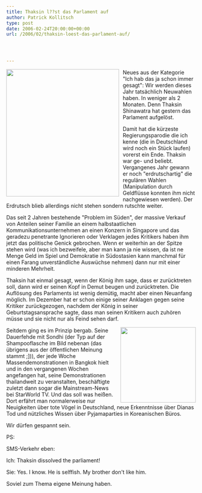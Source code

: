 ```yaml
---
title: Thaksin l??st das Parlament auf
author: Patrick Kollitsch
type: post
date: 2006-02-24T20:00:00+00:00
url: /2006/02/thaksin-loest-das-parlament-auf/




---
```

 <img src="/images/206.jpg" style="height:338px;width:300px;margin-right:10px;float:left;" />Neues aus der Kategorie "Ich hab das ja schon immer gesagt": Wir werden dieses Jahr tatsächlich Neuwahlen haben. In weniger als 2 Monaten. Denn Thaksin Shinawatra hat gestern das Parlament aufgelöst. 

Damit hat die kürzeste Regierungsparodie die ich kenne (die in Deutschland wird noch ein Stück laufen) vorerst ein Ende. Thaksin war ge- und beliebt. Vergangenes Jahr gewann er noch "erdrutschartig" die regulären Wahlen (Manipulation durch Geldflüsse konnten ihm nicht nachgewiesen werden). Der Erdrutsch blieb allerdings nicht stehen sondern rutschte weiter.

Das seit 2 Jahren bestehende "Problem im Süden", der massive Verkauf von Anteilen seiner Familie an einem halbstaatlichen Kommunikationsunternehmen an einen Konzern in Singapore und das geradezu penetrante Ignorieren oder Verklagen jedes Kritikers haben ihm jetzt das politische Genick gebrochen. Wenn er weiterhin an der Spitze stehen wird (was ich bezweifele, aber man kann ja nie wissen, da ist ne Menge Geld im Spiel und Demokratie in Südostasien kann manchmal für einen Farang unverständliche Auswüchse nehmen) dann nur mit einer minderen Mehrheit. 

Thaksin hat einmal gesagt, wenn der König ihm sage, dass er zurücktreten soll, dann wird er seinen Kopf in Demut beugen und zurücktreten. Die Auflösung des Parlaments ist wenig demütig, macht aber einen Neuanfang möglich. Im Dezember hat er schon einige seiner Anklagen gegen seine Kritiker zurückgezogen, nachdem der König in seiner Geburtstagsansprache sagte, dass man seinen Kritikern auch zuhören müsse und sie nicht nur als Feind sehen darf. 

<img src="/images/207t.jpg" style="float:right; margin-left:10px;width:200px" />Seitdem ging es im Prinzip bergab. Seine Dauerfehde mit Sondhi (der Typ auf der Shampooflasche im Bild nebenan (das übrigens aus der öffentlichen Meinung stammt ;])), der jede Woche Massendemonstrationen in Bangkok hielt und in den vergangenen Wochen angefangen hat, seine Demonstrationen thailandweit zu veranstalten, beschäftigte zuletzt dann sogar die Mainstream-News bei StarWorld TV. Und das soll was heißen. Dort erfährt man normalerweise nur Neuigkeiten über tote Vögel in Deutschland, neue Erkenntnisse über Dianas Tod und nützliches Wissen über Pyjamaparties in Koreanischen Büros.

Wir dürfen gespannt sein.

PS: 

SMS-Verkehr eben:

Ich: Thaksin dissolved the parliament!
  
Sie: Yes. I know. He is selffish. My brother don't like him.

Soviel zum Thema eigene Meinung haben.
